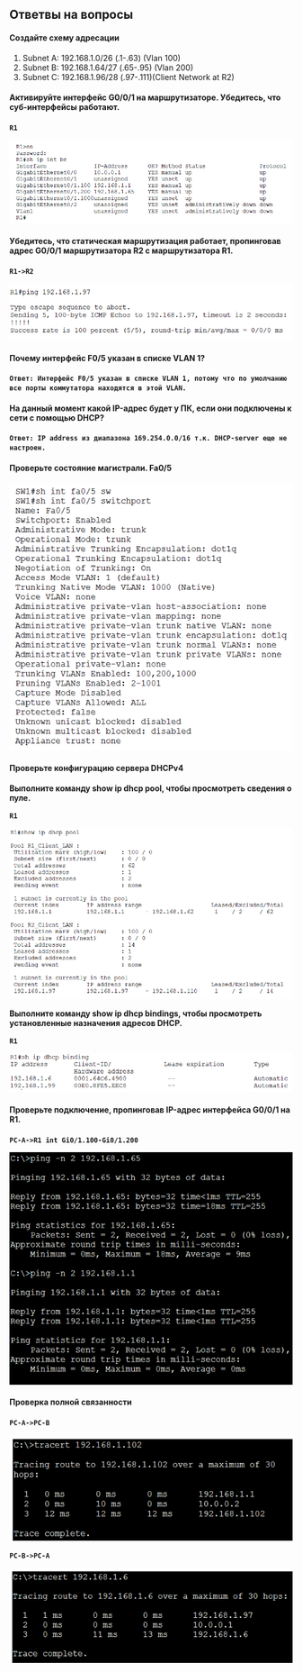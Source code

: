 ## Ответвы на вопросы ##

#### Создайте схему адресации ####

1. Subnet A: 192.168.1.0/26 (.1-.63) (Vlan 100)
2. Subnet B: 192.168.1.64/27 (.65-.95) (Vlan 200)
3. Subnet C: 192.168.1.96/28 (.97-.111)(Client Network at R2)

#### Активируйте интерфейс G0/0/1 на маршрутизаторе. Убедитесь, что суб-интерфейсы работают. ####

**`R1`**

![](https://github.com/gerasev1992/otus_NEP_24-25/blob/main/labs/lab004/img/lab004_sub_int.png)

#### Убедитесь, что статическая маршрутизация работает, пропинговав адрес G0/0/1 маршрутизатора R2 с маршрутизатора R1. ####

**`R1->R2`**

![](https://github.com/gerasev1992/otus_NEP_24-25/blob/main/labs/lab004/img/lab004_ping_R2.png)

#### Почему интерфейс F0/5 указан в списке VLAN 1? ####

**`Ответ: Интерфейс F0/5 указан в списке VLAN 1, потому что по умолчанию все порты коммутатора находятся в этой VLAN.`**

#### На данный момент какой IP-адрес будет у ПК, если они подключены к сети с помощью DHCP? ####

**`Ответ: IP address из диапазона 169.254.0.0/16 т.к. DHCP-server еще не настроен.`**

#### Проверьте состояние магистрали. Fa0/5 ####

![](https://github.com/gerasev1992/otus_NEP_24-25/blob/main/labs/lab004/img/lab004_fa0.5.png)

#### Проверьте конфигурацию сервера DHCPv4 ####

**Выполните команду show ip dhcp pool, чтобы просмотреть сведения о пуле.**

**`R1`**

![](https://github.com/gerasev1992/otus_NEP_24-25/blob/main/labs/lab004/img/lab004_dhcp_pool.png)

**Выполните команду show ip dhcp bindings, чтобы просмотреть установленные назначения адресов DHCP.**

**`R1`**

![](https://github.com/gerasev1992/otus_NEP_24-25/blob/main/labs/lab004/img/lab004_dhcp_binding.png)

#### Проверьте подключение, пропинговав IP-адрес интерфейса G0/0/1 на R1. ####

**`PC-A->R1 int Gi0/1.100-Gi0/1.200`**

![](https://github.com/gerasev1992/otus_NEP_24-25/blob/main/labs/lab004/img/lab004_ping_R1_gig0.1_pcA.png)

#### Проверка полной связанности ####

**`PC-A->PC-B`**

![](https://github.com/gerasev1992/otus_NEP_24-25/blob/main/labs/lab004/img/lab004_tracert_PCA-PCB.png)

**`PC-B->PC-A`**

![](https://github.com/gerasev1992/otus_NEP_24-25/blob/main/labs/lab004/img/lab004_tracert_PCB-PCA.png)
